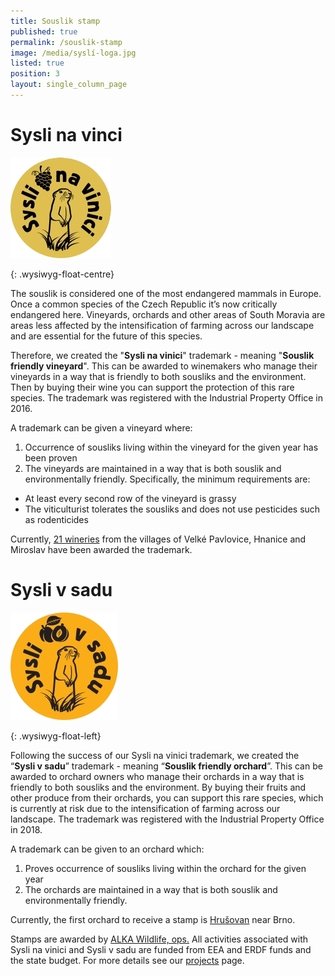 ```yaml
---
title: Souslik stamp
published: true
permalink: /souslik-stamp
image: /media/syslí-loga.jpg
listed: true
position: 3
layout: single_column_page
---
```

# Sysli na vinci



![](/media/logo_syslinavinici_zc_m-cutout.png)

{: .wysiwyg-float-centre}

<div class="clearfix"></div>

The souslik is considered one of the most endangered mammals in Europe. Once a common species of the Czech Republic it’s now critically endangered here. Vineyards, orchards and other areas of South Moravia are areas less affected by the intensification of farming across our landscape and are essential for the future of this species.

Therefore, we created the "**Sysli na vinici**" trademark - meaning "**Souslik friendly vineyard**". This can be awarded to winemakers who manage their vineyards in a way that is friendly to both sousliks and the environment. Then by buying their wine you can support the protection of this rare species. The trademark was registered with the Industrial Property Office in 2016. 

A trademark can be given a vineyard where:

1. Occurrence of sousliks living within the vineyard for the given year has been proven
2. The vineyards are maintained in a way that is both souslik and environmentally friendly. Specifically, the minimum requirements are: 

* At least every second row of the vineyard is grassy
* The viticulturist tolerates the sousliks and does not use pesticides such as rodenticides

Currently, [21 wineries](/souslik-stamp/our-winemakers) from the villages of Velké Pavlovice, Hnanice and Miroslav have been awarded the trademark.

# Sysli v sadu



![](/media/sysli-v-sadu_200-cutout.png)

{: .wysiwyg-float-left} 

<div class="clearfix"></div>

Following the success of our Sysli na vinici trademark, we created the “**Sysli v sadu**” trademark - meaning “**Souslik friendly orchard**”. This can be awarded to orchard owners who manage their orchards in a way that is friendly to both sousliks and the environment. By buying their fruits and other produce from their orchards, you can support this rare species, which is currently at risk due to the intensification of farming across our landscape. The trademark was registered with the Industrial Property Office in 2018.

A trademark can be given to an orchard which:

1. Proves occurrence of sousliks living within the orchard for the given year
2. The orchards are maintained in a way that is both souslik and environmentally friendly. 

Currently, the first orchard to receive a stamp is [Hrušovan](/souslik-stamp/our-orchards) near Brno. 

Stamps are awarded by [ALKA Wildlife, ops.](https://www.alkawildlife.eu) All activities associated with Sysli na vinici and Sysli v sadu are funded from EEA and ERDF funds and the state budget. For more details see our [projects](/projects) page.
